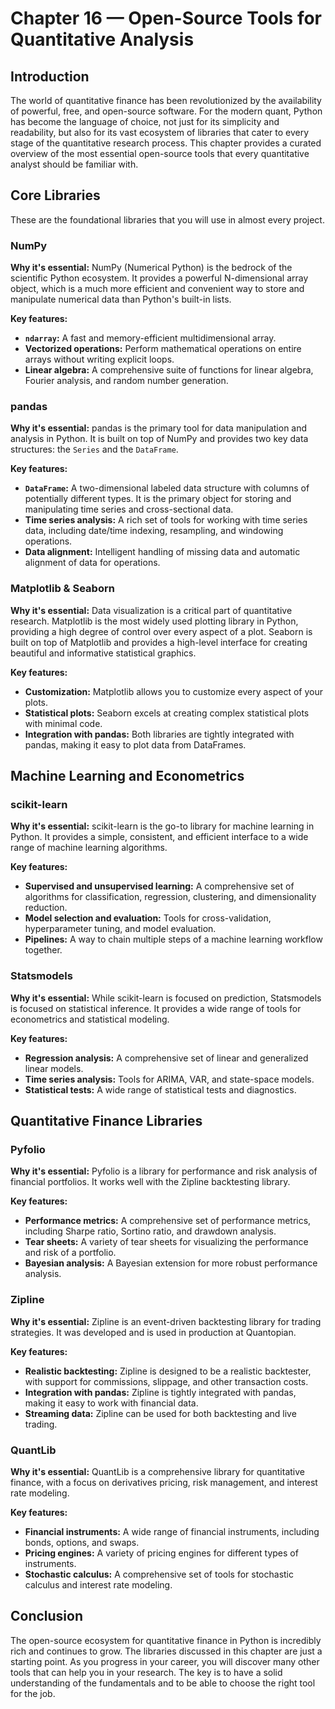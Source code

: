 
# Chapter 16 — Open-Source Tools for Quantitative Analysis

## Introduction

The world of quantitative finance has been revolutionized by the availability of powerful, free, and open-source software. For the modern quant, Python has become the language of choice, not just for its simplicity and readability, but also for its vast ecosystem of libraries that cater to every stage of the quantitative research process. This chapter provides a curated overview of the most essential open-source tools that every quantitative analyst should be familiar with.

## Core Libraries

These are the foundational libraries that you will use in almost every project.

### NumPy

**Why it's essential:** NumPy (Numerical Python) is the bedrock of the scientific Python ecosystem. It provides a powerful N-dimensional array object, which is a much more efficient and convenient way to store and manipulate numerical data than Python's built-in lists.

**Key features:**
- **`ndarray`:** A fast and memory-efficient multidimensional array.
- **Vectorized operations:** Perform mathematical operations on entire arrays without writing explicit loops.
- **Linear algebra:** A comprehensive suite of functions for linear algebra, Fourier analysis, and random number generation.

### pandas

**Why it's essential:** pandas is the primary tool for data manipulation and analysis in Python. It is built on top of NumPy and provides two key data structures: the `Series` and the `DataFrame`.

**Key features:**
- **`DataFrame`:** A two-dimensional labeled data structure with columns of potentially different types. It is the primary object for storing and manipulating time series and cross-sectional data.
- **Time series analysis:** A rich set of tools for working with time series data, including date/time indexing, resampling, and windowing operations.
- **Data alignment:** Intelligent handling of missing data and automatic alignment of data for operations.

### Matplotlib & Seaborn

**Why it's essential:** Data visualization is a critical part of quantitative research. Matplotlib is the most widely used plotting library in Python, providing a high degree of control over every aspect of a plot. Seaborn is built on top of Matplotlib and provides a high-level interface for creating beautiful and informative statistical graphics.

**Key features:**
- **Customization:** Matplotlib allows you to customize every aspect of your plots.
- **Statistical plots:** Seaborn excels at creating complex statistical plots with minimal code.
- **Integration with pandas:** Both libraries are tightly integrated with pandas, making it easy to plot data from DataFrames.

## Machine Learning and Econometrics

### scikit-learn

**Why it's essential:** scikit-learn is the go-to library for machine learning in Python. It provides a simple, consistent, and efficient interface to a wide range of machine learning algorithms.

**Key features:**
- **Supervised and unsupervised learning:** A comprehensive set of algorithms for classification, regression, clustering, and dimensionality reduction.
- **Model selection and evaluation:** Tools for cross-validation, hyperparameter tuning, and model evaluation.
- **Pipelines:** A way to chain multiple steps of a machine learning workflow together.

### Statsmodels

**Why it's essential:** While scikit-learn is focused on prediction, Statsmodels is focused on statistical inference. It provides a wide range of tools for econometrics and statistical modeling.

**Key features:**
- **Regression analysis:** A comprehensive set of linear and generalized linear models.
- **Time series analysis:** Tools for ARIMA, VAR, and state-space models.
- **Statistical tests:** A wide range of statistical tests and diagnostics.

## Quantitative Finance Libraries

### Pyfolio

**Why it's essential:** Pyfolio is a library for performance and risk analysis of financial portfolios. It works well with the Zipline backtesting library.

**Key features:**
- **Performance metrics:** A comprehensive set of performance metrics, including Sharpe ratio, Sortino ratio, and drawdown analysis.
- **Tear sheets:** A variety of tear sheets for visualizing the performance and risk of a portfolio.
- **Bayesian analysis:** A Bayesian extension for more robust performance analysis.

### Zipline

**Why it's essential:** Zipline is an event-driven backtesting library for trading strategies. It was developed and is used in production at Quantopian.

**Key features:**
- **Realistic backtesting:** Zipline is designed to be a realistic backtester, with support for commissions, slippage, and other transaction costs.
- **Integration with pandas:** Zipline is tightly integrated with pandas, making it easy to work with financial data.
- **Streaming data:** Zipline can be used for both backtesting and live trading.

### QuantLib

**Why it's essential:** QuantLib is a comprehensive library for quantitative finance, with a focus on derivatives pricing, risk management, and interest rate modeling.

**Key features:**
- **Financial instruments:** A wide range of financial instruments, including bonds, options, and swaps.
- **Pricing engines:** A variety of pricing engines for different types of instruments.
- **Stochastic calculus:** A comprehensive set of tools for stochastic calculus and interest rate modeling.

## Conclusion

The open-source ecosystem for quantitative finance in Python is incredibly rich and continues to grow. The libraries discussed in this chapter are just a starting point. As you progress in your career, you will discover many other tools that can help you in your research. The key is to have a solid understanding of the fundamentals and to be able to choose the right tool for the job.
